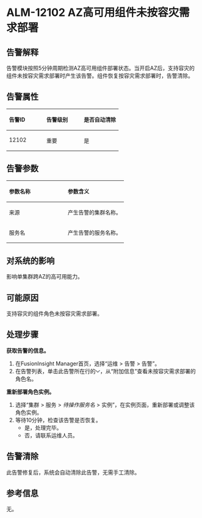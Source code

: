 # ALM-12102 AZ高可用组件未按容灾需求部署<a name="ALM-12102"></a>

## 告警解释<a name="section59446631"></a>

告警模块按照5分钟周期检测AZ高可用组件部署状态。当开启AZ后，支持容灾的组件未按容灾需求部署时产生该告警。组件恢复按容灾需求部署时，告警清除。

## 告警属性<a name="section65257632"></a>

<a name="table62499017"></a>
<table><thead align="left"><tr id="row14656770"><th class="cellrowborder" valign="top" width="33.33333333333333%" id="mcps1.1.4.1.1"><p id="p46347704"><a name="p46347704"></a><a name="p46347704"></a>告警ID</p>
</th>
<th class="cellrowborder" valign="top" width="33.33333333333333%" id="mcps1.1.4.1.2"><p id="p63176580"><a name="p63176580"></a><a name="p63176580"></a>告警级别</p>
</th>
<th class="cellrowborder" valign="top" width="33.33333333333333%" id="mcps1.1.4.1.3"><p id="p17029323"><a name="p17029323"></a><a name="p17029323"></a>是否自动清除</p>
</th>
</tr>
</thead>
<tbody><tr id="row37197943"><td class="cellrowborder" valign="top" width="33.33333333333333%" headers="mcps1.1.4.1.1 "><p id="p627443541118"><a name="p627443541118"></a><a name="p627443541118"></a>12102</p>
</td>
<td class="cellrowborder" valign="top" width="33.33333333333333%" headers="mcps1.1.4.1.2 "><p id="p42741035151113"><a name="p42741035151113"></a><a name="p42741035151113"></a>重要</p>
</td>
<td class="cellrowborder" valign="top" width="33.33333333333333%" headers="mcps1.1.4.1.3 "><p id="p427416353116"><a name="p427416353116"></a><a name="p427416353116"></a>是</p>
</td>
</tr>
</tbody>
</table>

## 告警参数<a name="section50447784"></a>

<a name="table7221941"></a>
<table><thead align="left"><tr id="row38703738"><th class="cellrowborder" valign="top" width="50%" id="mcps1.1.3.1.1"><p id="p47995043"><a name="p47995043"></a><a name="p47995043"></a>参数名称</p>
</th>
<th class="cellrowborder" valign="top" width="50%" id="mcps1.1.3.1.2"><p id="p62393236"><a name="p62393236"></a><a name="p62393236"></a>参数含义</p>
</th>
</tr>
</thead>
<tbody><tr id="row12600839183317"><td class="cellrowborder" valign="top" width="50%" headers="mcps1.1.3.1.1 "><p id="p14765121319101"><a name="p14765121319101"></a><a name="p14765121319101"></a>来源</p>
</td>
<td class="cellrowborder" valign="top" width="50%" headers="mcps1.1.3.1.2 "><p id="p187931338134115"><a name="p187931338134115"></a><a name="p187931338134115"></a>产生告警的集群名称。</p>
</td>
</tr>
<tr id="row20687350"><td class="cellrowborder" valign="top" width="50%" headers="mcps1.1.3.1.1 "><p id="p1376621317100"><a name="p1376621317100"></a><a name="p1376621317100"></a>服务名</p>
</td>
<td class="cellrowborder" valign="top" width="50%" headers="mcps1.1.3.1.2 "><p id="p35582507"><a name="p35582507"></a><a name="p35582507"></a>产生告警的服务名称。</p>
</td>
</tr>
</tbody>
</table>

## 对系统的影响<a name="section51376879"></a>

影响单集群跨AZ的高可用能力。

## 可能原因<a name="section59738735"></a>

支持容灾的组件角色未按容灾需求部署。

## 处理步骤<a name="section145211113111"></a>

**获取告警的信息。**

1.  在FusionInsight Manager首页，选择“运维 \> 告警 \> 告警”。
2.  在告警列表，单击此告警所在行的![](figures/zh-cn_image_0000001085773316.png)，从“附加信息”查看未按容灾需求部署的角色名。

**重新部署角色实例。**

1.  选择“集群 \> 服务 \>  _待操作服务名_  \> 实例”，在实例页面，重新部署或调整该角色实例。
2.  等待10分钟，检查该告警是否恢复。
    -   是，处理完毕。
    -   否，请联系运维人员。


## 告警清除<a name="section169311343318"></a>

此告警修复后，系统会自动清除此告警，无需手工清除。

## 参考信息<a name="section6999329"></a>

无。


